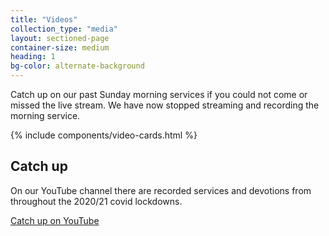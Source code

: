 ```yaml
---
title: "Videos"
collection_type: "media"
layout: sectioned-page
container-size: medium
heading: 1
bg-color: alternate-background
---
```


Catch up on our past Sunday morning services if you could not come or missed the live stream. We have now stopped streaming and recording the morning service. 

{% include components/video-cards.html %}

## Catch up

On our YouTube channel there are recorded services and devotions from throughout the 2020/21 covid lockdowns.

<div class="text-center">
  <a class="button accent-button" href="https://www.youtube.com/channel/UCALb0SwFaFdPY2gwOesvb_g">Catch up on YouTube</a>
</div>
